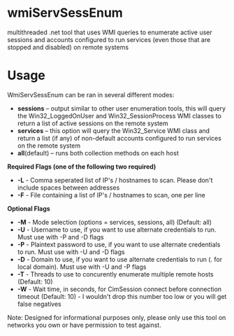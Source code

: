 # wmiServSessEnum
 multithreaded .net tool that uses WMI queries to enumerate active user sessions and accounts configured to run services (even those that are stopped and disabled) on remote systems

# Usage
WmiServSessEnum can be ran in several different modes: 
- **sessions**  – output similar to other user enumeration tools, this will query the Win32_LoggedOnUser and Win32_SessionProcess WMI classes to return a list of active sessions on the remote system
-	**services** – this option will query the Win32_Service WMI class and return a list (if any) of non-default accounts configured to run services on the remote system
-	**all**(default) – runs both collection methods on each host

**Required Flags (one of the following two required)**
- **-L** - Comma seperated list of IP's / hostnames to scan.  Please don't include spaces between addresses
- **-F** - File containing a list of IP's / hostnames to scan, one per line


**Optional Flags**
- **-M** - Mode selection (options = services, sessions, all) (Default: all)
- **-U** - Username to use, if you want to use alternate credentials to run. Must use with -P and -D flags
- **-P** - Plaintext password to use, if you want to use alternate credentials to run. Must use with -U and -D flags
- **-D** - Domain to use, if you want to use alternate credentials to run (. for local domain). Must use with -U and -P flags
- **-T** - Threads to use to concurently enumerate multiple remote hosts (Default: 10)
- **-W** - Wait time, in seconds, for CimSession connect before connection timeout (Default: 10) - I wouldn't drop this number too low or you will get false negatives


Note: Designed for informational purposes only, please only use this tool on networks you own or have permission to test against.
